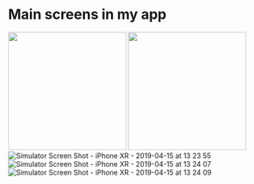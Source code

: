 # Main screens in my app
<img src ="https://user-images.githubusercontent.com/41009575/56111696-12aa0e80-5f83-11e9-9c10-69ef699391f6.png" width = "240"> <img src ="https://user-images.githubusercontent.com/41009575/56111699-15a4ff00-5f83-11e9-9086-2601c714c962.png" width = "240">
![Simulator Screen Shot - iPhone XR - 2019-04-15 at 13 23 55](https://user-images.githubusercontent.com/41009575/56111696-12aa0e80-5f83-11e9-9c10-69ef699391f6.png)
![Simulator Screen Shot - iPhone XR - 2019-04-15 at 13 24 07](https://user-images.githubusercontent.com/41009575/56111699-15a4ff00-5f83-11e9-9086-2601c714c962.png)
![Simulator Screen Shot - iPhone XR - 2019-04-15 at 13 24 09](https://user-images.githubusercontent.com/41009575/56111702-176ec280-5f83-11e9-94a9-fd4ead57032e.png)
